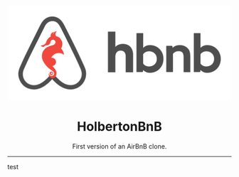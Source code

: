 <p align="center">
  <img src="hbnb_logo.png" alt="HBnB logo">
</p>
<h1 align="center">HolbertonBnB</h1>
<p align="center">First version of an AirBnB clone.</p>

---
test
